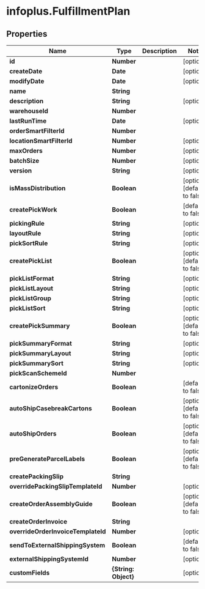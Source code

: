 # infoplus.FulfillmentPlan

## Properties
Name | Type | Description | Notes
------------ | ------------- | ------------- | -------------
**id** | **Number** |  | [optional] 
**createDate** | **Date** |  | [optional] 
**modifyDate** | **Date** |  | [optional] 
**name** | **String** |  | 
**description** | **String** |  | [optional] 
**warehouseId** | **Number** |  | 
**lastRunTime** | **Date** |  | [optional] 
**orderSmartFilterId** | **Number** |  | 
**locationSmartFilterId** | **Number** |  | [optional] 
**maxOrders** | **Number** |  | [optional] 
**batchSize** | **Number** |  | [optional] 
**version** | **String** |  | [optional] 
**isMassDistribution** | **Boolean** |  | [optional] [default to false]
**createPickWork** | **Boolean** |  | [default to false]
**pickingRule** | **String** |  | [optional] 
**layoutRule** | **String** |  | [optional] 
**pickSortRule** | **String** |  | [optional] 
**createPickList** | **Boolean** |  | [optional] [default to false]
**pickListFormat** | **String** |  | [optional] 
**pickListLayout** | **String** |  | [optional] 
**pickListGroup** | **String** |  | [optional] 
**pickListSort** | **String** |  | [optional] 
**createPickSummary** | **Boolean** |  | [optional] [default to false]
**pickSummaryFormat** | **String** |  | [optional] 
**pickSummaryLayout** | **String** |  | [optional] 
**pickSummarySort** | **String** |  | [optional] 
**pickScanSchemeId** | **Number** |  | 
**cartonizeOrders** | **Boolean** |  | [default to false]
**autoShipCasebreakCartons** | **Boolean** |  | [optional] [default to false]
**autoShipOrders** | **Boolean** |  | [optional] [default to false]
**preGenerateParcelLabels** | **Boolean** |  | [optional] [default to false]
**createPackingSlip** | **String** |  | 
**overridePackingSlipTemplateId** | **Number** |  | [optional] 
**createOrderAssemblyGuide** | **Boolean** |  | [optional] [default to false]
**createOrderInvoice** | **String** |  | 
**overrideOrderInvoiceTemplateId** | **Number** |  | [optional] 
**sendToExternalShippingSystem** | **Boolean** |  | [default to false]
**externalShippingSystemId** | **Number** |  | [optional] 
**customFields** | **{String: Object}** |  | [optional] 


